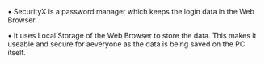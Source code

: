 • SecurityX is a password manager which keeps the login data in the Web Browser.

• It uses Local Storage of the Web Browser to store the data. This makes it useable and secure for aeveryone as the data is being saved on the PC itself.